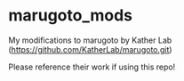 # marugoto_mods
My modifications to marugoto by Kather Lab (https://github.com/KatherLab/marugoto.git)

Please reference their work if using this repo!
